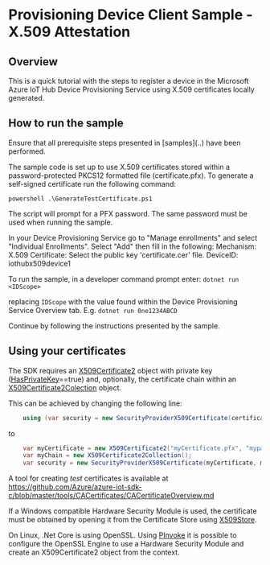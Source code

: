 # Provisioning Device Client Sample - X.509 Attestation

## Overview

This is a quick tutorial with the steps to register a device in the Microsoft Azure IoT Hub Device Provisioning Service using X.509 certificates locally generated.

## How to run the sample

Ensure that all prerequisite steps presented in [samples](..\) have been performed.

The sample code is set up to use X.509 certificates stored within a password-protected PKCS12 formatted file (certificate.pfx). To generate a self-signed certificate run the following command:

`powershell .\GenerateTestCertificate.ps1`

The script will prompt for a PFX password. The same password must be used when running the sample.

In your Device Provisioning Service go to "Manage enrollments" and select "Individual Enrollments".
Select "Add" then fill in the following:
Mechanism: X.509
Certificate: Select the public key 'certificate.cer' file.
DeviceID: iothubx509device1

To run the sample, in a developer command prompt enter:
`dotnet run <IDScope>`

replacing `IDScope` with the value found within the Device Provisioning Service Overview tab. E.g. `dotnet run 0ne1234ABCD`

Continue by following the instructions presented by the sample.

## Using your certificates

The SDK requires an [X509Certificate2](https://msdn.microsoft.com/en-us/library/system.security.cryptography.x509certificates.x509certificate2(v=vs.110).aspx) object with private key ([HasPrivateKey](https://msdn.microsoft.com/en-us/library/system.security.cryptography.x509certificates.x509certificate2.hasprivatekey(v=vs.110).aspx)==true) and, optionally, the certificate chain within an [X509Certificate2Colection](https://msdn.microsoft.com/en-us/library/system.security.cryptography.x509certificates.x509certificate2collection(v=vs.110).aspx) object.

This can be achieved by changing the following line:

```C# 
    using (var security = new SecurityProviderX509Certificate(certificate))
```

to 

```C# 
    var myCertificate = new X509Certificate2("myCertificate.pfx", "mypassword");
    var myChain = new X509Certificate2Collection();
    var security = new SecurityProviderX509Certificate(myCertificate, myChain);
```

A tool for creating _test_ certificates is available at https://github.com/Azure/azure-iot-sdk-c/blob/master/tools/CACertificates/CACertificateOverview.md

If a Windows compatible Hardware Security Module is used, the certificate must be obtained by opening it from the Certificate Store using [X509Store](https://msdn.microsoft.com/en-us/library/system.security.cryptography.x509certificates.x509store(v=vs.110).aspx).

On Linux, .Net Core is using OpenSSL. Using [PInvoke](https://msdn.microsoft.com/en-us/library/55d3thsc.aspx) it is possible to configure the OpenSSL Engine to use a Hardware Security Module and create an X509Certificate2 object from the context.
